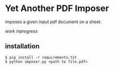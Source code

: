 # Yet Another PDF Imposer
imposes a given input pdf document on a sheet.

_work inprogress_

## installation
```code
$ pip install -r requirements.txt
$ python imposer.py <path to file.pdf>
```
